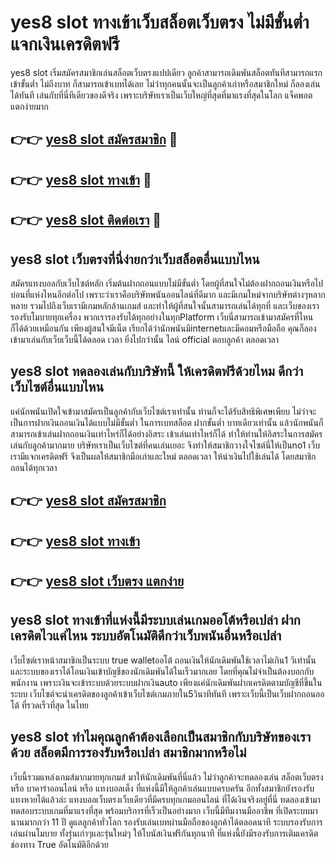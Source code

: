 # yes8 slot ทางเข้าเว็บสล็อตเว็บตรง ไม่มีขั้นต่ำ แจกเงินเครดิตฟรี

yes8 slot เริ่มสมัครสมาชิกเล่นสล็อตเว็บตรงแปปเดียว ลูกค้าสามารถเดิมพันสล็อตทันทีสามารถแรกเข้าขั้นต่ำ ไม่ถึงบาท ก็สามารถเข้าเบทได้เลย ไม่ว่าทุกคนนั้นจะเป็นลูกค้าเก่าหรือสมาชิกใหม่ ก็ลองเล่นได้ทันที เล่นกับที่นี่ทีเดียวของดีจริง เพราะบริษัทเราเป็นเว็บใหญ่ที่สุดที่มาแรงที่สุดในโลก แจ็คพอตแตกง่ายมาก

## 👉👉 [yes8 slot สมัครสมาชิก](https://bit.ly/3Ckzg5n) 🎰
## 👉👉 [yes8 slot ทางเข้า](https://bit.ly/3Ckzg5n) 🎰
## 👉👉 [yes8 slot ติดต่อเรา](https://bit.ly/3Ckzg5n) 🎰

## yes8 slot เว็บตรงที่นี่ง่ายกว่าเว็บสล็อตอื่นแบบไหน
สมัครแทงบอลกับเว็บไซต์หลัก เริ่มต้นฝากถอนแบบไม่มีขั้นต่ำ โดยผู้ที่สนใจไม่ต้องฝากถอนเงินหรือไปบ่อนที่แห่งไหนอีกต่อไป เพราะว่าเราคือบริษัทพนันออนไลน์ที่ดีมาก และมีเกมใหม่จากบริษัทต่างๆหลากหลาย รวมไปถึงเว็บเรามีเกมหลักล้านเกมส์ และทำให้ผู้ที่สนใจนั้นสามารถเล่นได้ทุกที่ และเว็บของเรารองรับโมบายทุกเครื่อง พวกเรารองรับได้ทุกอย่างในทุกPlatform เว็บนี่สามารถเข้ามาสมัครที่ไหนก็ได้ด้วยเหมือนกัน เพียงผู้สนใจมีเน็ต เรียกได้ว่านักพนันมีinternetและมีคอมหรือมือถือ คุณก็ลองเข้ามาเล่นกับเว็บเว็บนี้ได้ตลอด เวลา ยิ่งไปกว่านั้น ไลน์ official ตอบลูกค้า ตลอดเวลา

## yes8 slot ทดลองเล่นกับบริษัทนี้ ให้เครดิตฟรีด้วยไหม ดีกว่าเว็บไซต์อื่นแบบไหน
แค่นักพนันเปิดใจเข้ามาสมัครเป็นลูกค้ากับเว็บไซต์เราเท่านั้น ท่านก็จะได้รับสิทธิพิเศษเพียบ ไม่ว่าจะเป็นการฝากเงินถอนเงินได้แบบไม่มีขั้นต่ำ ในการเบทสล็อต ฝากขั้นต่ำ บาทเดียวเท่านั้น แล้วนักพนันก็สามารถเข้าเล่นฝากถอนเงินเท่าไหร่ก็ได้อย่างอิสระ เข้าเล่นเท่าไหร่ก็ได้ ทำให้ท่านให้อิสระในการสมัครเล่นกับลูกค้ามากมาย บริษัทเราเป็นเว็บไซต์ที่คนเล่นเยอะ จึงทำให้สมาชิกวางใจไซต์นี่ให้เป็นno1 เว็บเรามีแจกเครดิตฟรี จึงเป็นผลให้สมาชิกมือเก่าและใหม่ ตลอดเวลา ให้นำเงินไปใช้เล่นได้ โดยสมาชิกถอนได้ทุกเวลา

## 👉👉 [yes8 slot สมัครสมาชิก](https://bit.ly/3Ckzg5n)
## 👉👉 [yes8 slot ทางเข้า](https://bit.ly/3Ckzg5n)
## 👉👉 [yes8 slot เว็บตรง แตกง่าย](https://bit.ly/3Ckzg5n)

## yes8 slot ทางเข้าที่แห่งนี้มีระบบเล่นเกมออโต้หรือเปล่า ฝากเครดิตไวแค่ไหน ระบบอัตโนมัติดีกว่าเว็บพนันอื่นหรือเปล่า
เว็บไซต์เราหน้าสมาชิกเป็นระบบ true walletออโต้ ถอนเงินให้นักเดิมพันใช้เวลาไม่เกิน1 วิเท่านั้น และระบบของเราได้โอนเงินเข้าบัญชีของนักเดิมพันได้ในเร็วมากเลย โดยที่คุณไม่จำเป็นต้องบอกกับพนักงาน เพราะเงินจะเข้าระบบด้วยระบบฝากเงินauto เพียงแค่นักเดิมพันฝากเครดิตตามบัญชีที่ขึ้นในระบบ เว็บไซต์จะนำเครดิตของลูกค้าเข้าเว็บไซต์เกมภายใน5วินาทีทันที เพราะเว็บนี้เป็นเว็บฝากถอนออโต้ ที่รวดเร็วที่สุด ในไทย

## yes8 slot ทำไมคุณลูกค้าต้องเลือกเป็นสมาชิกกับบริษัทของเราด้วย สล็อตมีการรองรับหรือเปล่า สมาชิกมากหรือไม่
เว็บนี้รวมแหล่งเกมส์มากมายทุกเกมส์ มาให้นักเดิมพันที่นี่แล้ว ไม่ว่าลูกค้าจะทดลองเล่น สล็อตเว็บตรง หรือ บาคาร่าออนไลน์ หรือ แทงบอลเต็ง ที่แห่งนี้มีให้ลูกค้าเล่นแบบครบครัน อีกทั้งสมาชิกยังรองรับแทงหวยได้แล้วล่ะ แทงบอลเว็บตรงเว็บเดียวที่มีครบทุกเกมออนไลน์ ที่ได้เงินจริงอยู่ที่นี่ ทดลองเข้ามาทดสอบระบบเกมที่มาแรงที่สุด พร้อมบริการที่เร็วเป็นอย่างมาก เว็บนี้มีทีมงานมืออาชีพ ที่เปิดระบบมานานมากกว่า 11 ปี ดูแลลูกค้าทั่วโลก รองรับเล่นเบทผ่านมือถือของลูกค้าได้ตลอดนาที ระบบรองรับการเล่นผ่านโมบาย ทั้งรุ่นเก่าๆและรุ่นใหม่ๆ ให้โบนัสเงินฟรีกันทุกนาที ที่แห่งนี้ยังมีรองรับการเติมเครดิตช่องทาง True อัตโนมัติอีกด้วย
